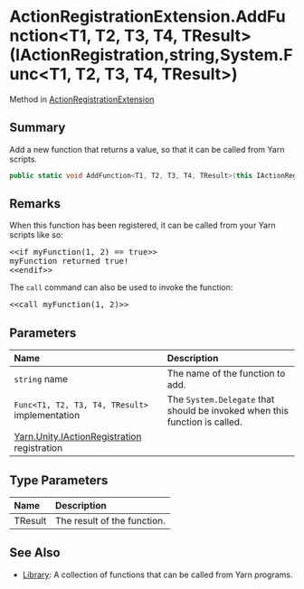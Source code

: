 # ActionRegistrationExtension.AddFunction<T1, T2, T3, T4, TResult>(IActionRegistration,string,System.Func<T1, T2, T3, T4, TResult>)

Method in [ActionRegistrationExtension](/docs/api/csharp/yarn.unity.actionregistrationextension.md)

## Summary


Add a new function that returns a value, so that it can be called
from Yarn scripts.


```csharp
public static void AddFunction<T1, T2, T3, T4, TResult>(this IActionRegistration registration, string name, System.Func<T1, T2, T3, T4, TResult> implementation);
```

## Remarks

<p>When this function has been registered, it can be called from
your Yarn scripts like so:</p> <pre lang="yarn">
&lt;&lt;if myFunction(1, 2) == true&gt;&gt;
myFunction returned true!
&lt;&lt;endif&gt;&gt;
</pre> <p>The <code>call</code> command can also be used to invoke the function:</p> <pre lang="yarn">
&lt;&lt;call myFunction(1, 2)&gt;&gt;
</pre>

## Parameters

|Name|Description|
|:---|:---|
|`string` name|The name of the function to add.|
|`Func<T1, T2, T3, T4, TResult>` implementation|The  <code>System.Delegate</code>  that should be invoked when this function is called.|
|[Yarn.Unity.IActionRegistration](/docs/api/csharp/yarn.unity.iactionregistration.md) registration||

## Type Parameters

|Name|Description|
|:---|:---|
|TResult|The result of the function.|

## See Also

* [Library](/docs/api/csharp/yarn.library.md): A collection of functions that can be called from Yarn programs.

